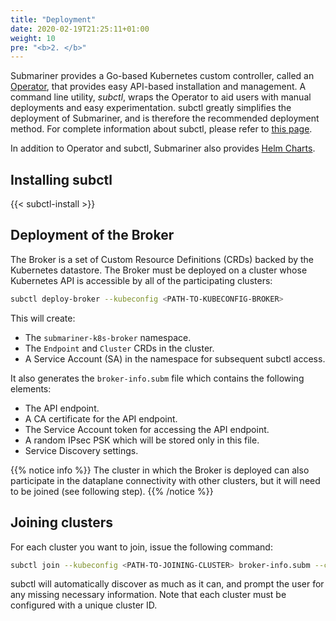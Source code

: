 ```yaml
---
title: "Deployment"
date: 2020-02-19T21:25:11+01:00
weight: 10
pre: "<b>2. </b>"
---
```


Submariner provides a Go-based Kubernetes custom controller, called an [Operator](https://github.com/submariner-io/submariner-operator), that provides easy API-based installation and management. A command line utility, *subctl*, wraps the Operator to aid users with manual deployments and easy experimentation. subctl greatly simplifies the deployment of Submariner, and is therefore the recommended deployment method. For complete information about subctl, please refer to [this page](subctl).

In addition to Operator and subctl, Submariner also provides [Helm Charts](helm).

## Installing subctl

{{< subctl-install >}}

## Deployment of the Broker

The Broker is a set of Custom Resource Definitions (CRDs) backed by the Kubernetes datastore. The Broker must be deployed on a cluster whose Kubernetes API is accessible by all of the participating clusters:

```bash
subctl deploy-broker --kubeconfig <PATH-TO-KUBECONFIG-BROKER>
```

This will create:

* The `submariner-k8s-broker` namespace.
* The `Endpoint` and `Cluster` CRDs in the cluster.
* A Service Account (SA) in the namespace for subsequent subctl access.

It also generates the `broker-info.subm` file which contains the following elements:

* The API endpoint.
* A CA certificate for the API endpoint.
* The Service Account token for accessing the API endpoint.
* A random IPsec PSK which will be stored only in this file.
* Service Discovery settings.


{{% notice info %}}
The cluster in which the Broker is deployed can also participate in the dataplane connectivity with other clusters, but it will need to be joined (see following step).
{{% /notice %}}

## Joining clusters


For each cluster you want to join, issue the following command:
```bash
subctl join --kubeconfig <PATH-TO-JOINING-CLUSTER> broker-info.subm --clusterid <ID>
```

subctl will automatically discover as much as it can, and prompt the user for any missing necessary information. Note that each cluster must be configured with a unique cluster ID.
